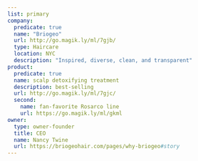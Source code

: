 ```yaml
---
list: primary
company:
  predicate: true
  name: "Briogeo"
  url: http://go.magik.ly/ml/7gjb/
  type: Haircare
  location: NYC
  description: "Inspired, diverse, clean, and transparent"
product:
  predicate: true
  name: scalp detoxifying treatment
  description: best-selling
  url: http://go.magik.ly/ml/7gjc/
  second:
    name: fan-favorite Rosarco line
    url: https://go.magik.ly/ml/gkml
owner:
  type: owner-founder
  title: CEO
  name: Nancy Twine
  url: https://briogeohair.com/pages/why-briogeo#story
---
```

